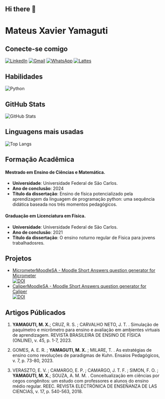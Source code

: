 ## Hi there 👋

<!--
**mateusyamaguti/mateusyamaguti** is a ✨ _special_ ✨ repository because its `README.md` (this file) appears on your GitHub profile.

Here are some ideas to get you started:

- 🔭 I’m currently working on ...
- 🌱 I’m currently learning ...
- 👯 I’m looking to collaborate on ...
- 🤔 I’m looking for help with ...
- 💬 Ask me about ...
- 📫 How to reach me: ...
- 😄 Pronouns: ...
- ⚡ Fun fact: ...
-->


# Mateus Xavier Yamaguti
## Conecte-se comigo
[![LinkedIn](https://img.shields.io/badge/LinkedIn-0077B5?style=for-the-badge&logo=linkedin&logoColor=white)](https://www.linkedin.com/in/mateus-yamaguti-6b61a2165/)
[![Gmail](https://img.shields.io/badge/Gmail-333333?style=for-the-badge&logo=gmail&logoColor=red)](mailto:mateus.yamaguti@gmail.com)
[![WhatsApp](https://img.shields.io/badge/WhatsApp-25D366?style=for-the-badge&logo=whatsapp&logoColor=white)](https://wa.me/5519998164736)
[![Lattes](https://camo.githubusercontent.com/3c1b6bf91cac290fb58647d02455caffcd29d1541b1142a9b39b6c52da7bb776/68747470733a2f2f696d672e736869656c64732e696f2f62616467652f2d4c61747465732d6f72616e67653f7374796c653d666c61742d737175617265266c6f676f3d476974426f6f6b266c6f676f436f6c6f723d7768697465266c696e6b3d687474703a2f2f6c61747465732e636e70712e62722f32343333353939303030333030363236)](http://lattes.cnpq.br/1517475645301874)
## Habilidades

![Python](https://img.shields.io/badge/python-3670A0?style=for-the-badge&logo=python&logoColor=ffdd54)
<!--![C#](https://img.shields.io/badge/C%23-0D1117?style=for-the-badge&logo=c-sharp&logoColor=823085)
![HTML5](https://img.shields.io/badge/HTML5-E34F26?style=for-the-badge&logo=html5&logoColor=white)
![CSS3](https://img.shields.io/badge/CSS3-1572B6?style=for-the-badge&logo=css3&logoColor=white)
![JavaScript](https://img.shields.io/badge/JavaScript-F7DF1E?style=for-the-badge&logo=javascript&logoColor=black)
![Bootstrap](https://img.shields.io/badge/bootstrap-000?style=for-the-badge&logo=bootstrap&logoColor=553C7B)
[![Git](https://img.shields.io/badge/Git-000?style=for-the-badge&logo=git&logoColor=E94D5F)](https://git-scm.com/doc)
[![GitHub](https://img.shields.io/badge/GitHub-000?style=for-the-badge&logo=github&logoColor=30A3DC)](https://docs.github.com/)-->



## GitHub Stats
![GitHub Stats](https://github-readme-stats.vercel.app/api?username=mateusyamaguti&theme=transparent&bg_color=000&border_color=30A3DC&show_icons=true&icon_color=30A3DC&title_color=E94D5F&text_color=FFF)
## Linguagens mais usadas
![Top Langs](https://github-readme-stats-git-masterrstaa-rickstaa.vercel.app/api/top-langs/?username=mateusyamaguti&layout=compact&bg_color=000&border_color=30A3DC&title_color=E94D5F&text_color=FFF)

## Formação Acadêmica
#### Mestrado em Ensino de Ciências e Matemática.
- __Universidade__: Universidade Federal de São Carlos.
- __Ano de conclusão__: 2024
- __Título da dissertação__: Ensino de física potencializado pela aprendizagem da linguagem de programação python: uma sequência didática baseada nos três momentos pedagógicos.

#### Graduação em Licenciatura em Física.
- __Universidade__: Universidade Federal de São Carlos.
- __Ano de conclusão__: 2021
- __Título da dissertação__: O ensino noturno regular de Física para jovens trabalhadosres.

## Projetos
- [MicrometerMoodleSA - Moodle Short Answers question generator for Micrometer](https://github.com/mateusyamaguti/PROJETO-MicrometerMoodleSA)<br>[![DOI](https://zenodo.org/badge/476118831.svg)](https://zenodo.org/badge/latestdoi/476118831)
- [CaliperMoodleSA - Moodle Short Answers question generator for Caliper](https://github.com/mateusyamaguti/PROJETO-CaliperMoodleSA?tab=readme-ov-file)<br>[![DOI](https://zenodo.org/badge/476100745.svg)](https://zenodo.org/badge/latestdoi/476100745)


## Artigos Públicados

1. __YAMAGUTI, M. X.__; CRUZ, R. S. ; CARVALHO NETO, J. T. . Simulação de paquímetro e micrômetro para ensino e avaliação em ambientes virtuais de aprendizagem. REVISTA BRASILEIRA DE ENSINO DE FÍSICA (ONLINE), v. 45, p. 1-7, 2023.

2. GOMES, A. E. R. ; __YAMAGUTI, M. X.__ ; MILARE, T. . As estratégias de ensino como revoluções de paradigmas de Kuhn. Ensaios Pedagógicos, v. 7, p. 73-80, 2023.
 
3. VERASZTO, E. V. ; CAMARGO, E. P. ; CAMARGO, J. T. F. ; SIMON, F. O. ; __YAMAGUTI, M. X.__; SOUZA, A. M. M. . Conceitualização em ciências por cegos congênitos: um estudo com professores e alunos do ensino médio regular. REEC. REVISTA ELECTRÓNICA DE ENSEÑANZA DE LAS CIENCIAS, v. 17, p. 540-563, 2018.
